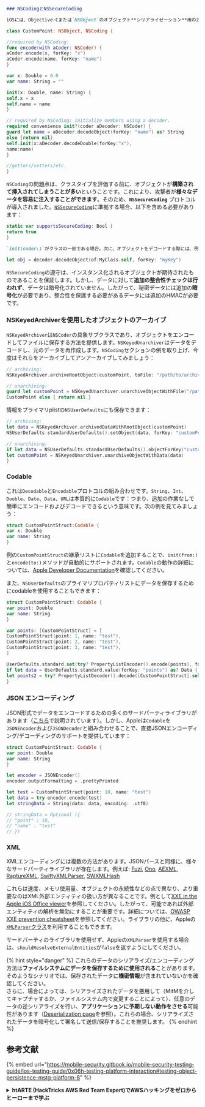 ```markdown
### NSCodingとNSSecureCoding

iOSには、Objective-Cまたは`NSObject`のオブジェクト**シリアライゼーション**用の2つのプロトコルがあります：**`NSCoding`**と**`NSSecureCoding`**です。**クラスがこれらのプロトコルのいずれかに準拠している場合**、データは**`NSData`**にシリアライズされます：**バイトバッファー**のラッパーです。Swiftの`Data`は`NSData`またはその可変対応の`NSMutableData`と同じです。`NSCoding`プロトコルは、そのインスタンス変数をエンコード/デコードするために実装されなければならない2つのメソッドを宣言します。**`NSCoding`を使用するクラスは`NSObject`を実装するか、@objcクラスとして注釈を付ける必要があります**。`NSCoding`プロトコルは、以下に示すようにエンコードとinitを実装することを要求します。
```
```swift
class CustomPoint: NSObject, NSCoding {

//required by NSCoding:
func encode(with aCoder: NSCoder) {
aCoder.encode(x, forKey: "x")
aCoder.encode(name, forKey: "name")
}

var x: Double = 0.0
var name: String = ""

init(x: Double, name: String) {
self.x = x
self.name = name
}

// required by NSCoding: initialize members using a decoder.
required convenience init?(coder aDecoder: NSCoder) {
guard let name = aDecoder.decodeObject(forKey: "name") as? String
else {return nil}
self.init(x:aDecoder.decodeDouble(forKey:"x"),
name:name)
}

//getters/setters/etc.
}
```
`NSCoding`の問題点は、クラスタイプを評価する前に、オブジェクトが**構築されて挿入されてしまうことが多い**ということです。これにより、攻撃者が**様々なデータを容易に注入することができます**。そのため、**`NSSecureCoding`** プロトコルが導入されました。[`NSSecureCoding`](https://developer.apple.com/documentation/foundation/NSSecureCoding)に準拠する場合、以下を含める必要があります：
```swift
static var supportsSecureCoding: Bool {
return true
}
```
```markdown
`init(coder:)`がクラスの一部である場合。次に、オブジェクトをデコードする際には、例えば以下のようなチェックを行うべきです：
```
```swift
let obj = decoder.decodeObject(of:MyClass.self, forKey: "myKey")
```
`NSSecureCoding`の遵守は、インスタンス化されるオブジェクトが期待されたものであることを保証します。しかし、データに対して**追加の整合性チェックは行われず**、データは暗号化されていません。したがって、秘密データには追加の**暗号化**が必要であり、整合性を保護する必要があるデータには追加のHMACが必要です。

### NSKeyedArchiverを使用したオブジェクトのアーカイブ

`NSKeyedArchiver`は`NSCoder`の具象サブクラスであり、オブジェクトをエンコードしてファイルに保存する方法を提供します。`NSKeyedUnarchiver`はデータをデコードし、元のデータを再作成します。`NSCoding`セクションの例を取り上げ、今度はそれらをアーカイブしてアンアーカイブしてみましょう：
```swift
// archiving:
NSKeyedArchiver.archiveRootObject(customPoint, toFile: "/path/to/archive")

// unarchiving:
guard let customPoint = NSKeyedUnarchiver.unarchiveObjectWithFile("/path/to/archive") as?
CustomPoint else { return nil }
```
情報をプライマリplistの`NSUserDefaults`にも保存できます：
```swift
// archiving:
let data = NSKeyedArchiver.archivedDataWithRootObject(customPoint)
NSUserDefaults.standardUserDefaults().setObject(data, forKey: "customPoint")

// unarchiving:
if let data = NSUserDefaults.standardUserDefaults().objectForKey("customPoint") as? NSData {
let customPoint = NSKeyedUnarchiver.unarchiveObjectWithData(data)
}
```
### Codable

これは`Decodable`と`Encodable`プロトコルの組み合わせです。`String`、`Int`、`Double`、`Date`、`Data`、`URL`は本質的に`Codable`です：つまり、追加の作業なしで簡単にエンコードおよびデコードできるという意味です。次の例を見てみましょう：
```swift
struct CustomPointStruct:Codable {
var x: Double
var name: String
}
```
例の`CustomPointStruct`の継承リストに`Codable`を追加することで、`init(from:)`と`encode(to:)`メソッドが自動的にサポートされます。`Codable`の動作の詳細については、[Apple Developer Documentation](https://developer.apple.com/documentation/foundation/archives_and_serialization/encoding_and_decoding_custom_types)を確認してください。

また、`NSUserDefaults`のプライマリプロパティリストにデータを保存するためにcodableを使用することもできます：
```swift
struct CustomPointStruct: Codable {
var point: Double
var name: String
}

var points: [CustomPointStruct] = [
CustomPointStruct(point: 1, name: "test"),
CustomPointStruct(point: 2, name: "test"),
CustomPointStruct(point: 3, name: "test"),
]

UserDefaults.standard.set(try? PropertyListEncoder().encode(points), forKey: "points")
if let data = UserDefaults.standard.value(forKey: "points") as? Data {
let points2 = try? PropertyListDecoder().decode([CustomPointStruct].self, from: data)
}
```
### JSON エンコーディング

JSON形式でデータをエンコードするための多くのサードパーティライブラリがあります（[こちら](https://mobile-security.gitbook.io/mobile-security-testing-guide/ios-testing-guide/0x06h-testing-platform-interaction#json-and-codable)で説明されています）。しかし、Appleは`Codable`を`JSONEncoder`および`JSONDecoder`と組み合わせることで、直接JSONエンコーディング/デコーディングのサポートを提供しています：
```swift
struct CustomPointStruct: Codable {
var point: Double
var name: String
}

let encoder = JSONEncoder()
encoder.outputFormatting = .prettyPrinted

let test = CustomPointStruct(point: 10, name: "test")
let data = try encoder.encode(test)
let stringData = String(data: data, encoding: .utf8)

// stringData = Optional ({
// "point" : 10,
// "name" : "test"
// })
```
### XML

XMLエンコーディングには複数の方法があります。JSONパースと同様に、様々なサードパーティライブラリが存在します。例えば: [Fuzi](https://github.com/cezheng/Fuzi), [Ono](https://github.com/mattt/Ono), [AEXML](https://github.com/tadija/AEXML), [RaptureXML](https://github.com/ZaBlanc/RaptureXML), [SwiftyXMLParser](https://github.com/yahoojapan/SwiftyXMLParser), [SWXMLHash](https://github.com/drmohundro/SWXMLHash)

これらは速度、メモリ使用量、オブジェクトの永続性などの点で異なり、より重要なのはXML外部エンティティの扱い方が異なることです。例として[XXE in the Apple iOS Office viewer](https://nvd.nist.gov/vuln/detail/CVE-2015-3784)を参照してください。したがって、可能であれば外部エンティティの解析を無効にすることが重要です。詳細については、[OWASP XXE prevention cheatsheet](https://cheatsheetseries.owasp.org/cheatsheets/XML\_External\_Entity\_Prevention\_Cheat\_Sheet.html)を参照してください。ライブラリの他に、Appleの[`XMLParser`クラス](https://developer.apple.com/documentation/foundation/xmlparser)を利用することもできます。

サードパーティのライブラリを使用せず、Appleの`XMLParser`を使用する場合は、`shouldResolveExternalEntities`が`false`を返すようにしてください。

{% hint style="danger" %}
これらのデータのシリアライズ/エンコーディング方法は**ファイルシステムにデータを保存するために使用される**ことがあります。そのようなシナリオでは、保存されたデータに**機密情報**が含まれていないかを確認してください。\
さらに、場合によっては、シリアライズされたデータを悪用して（MitMを介してキャプチャするか、ファイルシステム内で変更することによって）、任意のデータの逆シリアライズを行い、**アプリケーションに予期しない動作をさせる**可能性があります（[Deserialization page](../../pentesting-web/deserialization/)を参照）。これらの場合、シリアライズされたデータを暗号化して署名して送信/保存することを推奨します。
{% endhint %}

## 参考文献

{% embed url="https://mobile-security.gitbook.io/mobile-security-testing-guide/ios-testing-guide/0x06h-testing-platform-interaction#testing-object-persistence-mstg-platform-8" %}



<details>

<summary><strong>htARTE (HackTricks AWS Red Team Expert)で<strong>AWSハッキングをゼロからヒーローまで学ぶ</strong></strong></summary>

HackTricksをサポートする他の方法:

* **HackTricksに広告を掲載したい**、または**HackTricksをPDFでダウンロードしたい**場合は、[**サブスクリプションプラン**](https://github.com/sponsors/carlospolop)をチェックしてください！
* [**公式PEASS & HackTricksグッズ**](https://peass.creator-spring.com)を入手してください。
* [**The PEASS Family**](https://opensea.io/collection/the-peass-family)を発見してください。私たちの独占的な[**NFTs**](https://opensea.io/collection/the-peass-family)コレクションです。
* 💬 [**Discordグループ**](https://discord.gg/hRep4RUj7f)に**参加するか**、[**telegramグループ**](https://t.me/peass)に参加するか、**Twitter** 🐦 [**@carlospolopm**](https://twitter.com/carlospolopm)で**フォローしてください。**
* [**HackTricks**](https://github.com/carlospolop/hacktricks)および[**HackTricks Cloud**](https://github.com/carlospolop/hacktricks-cloud)のgithubリポジトリにPRを提出して、あなたのハッキングのコツを共有してください。

</details>
